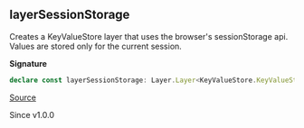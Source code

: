 ## layerSessionStorage

Creates a KeyValueStore layer that uses the browser's sessionStorage api. Values are stored only for the current session.

**Signature**

```ts
declare const layerSessionStorage: Layer.Layer<KeyValueStore.KeyValueStore, never, never>
```

[Source](https://github.com/Effect-TS/effect/tree/main/packages/platform-browser/src/BrowserKeyValueStore.ts#L22)

Since v1.0.0